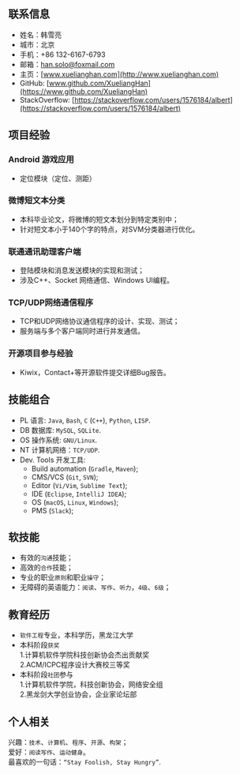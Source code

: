 ## 联系信息
* 姓名：韩雪亮
* 城市：北京
* 手机：+86 132-6167-6793
* 邮箱：[han.solo@foxmail.com](mail-to:han.solo@foxmail.com)
* 主页：[www.xuelianghan.com](http://www.xuelianghan.com)
* GitHub: [www.github.com/XueliangHan](https://www.github.com/XueliangHan)
* StackOverflow: [https://stackoverflow.com/users/1576184/albert](https://stackoverflow.com/users/1576184/albert)



## 项目经验
### Android 游戏应用
* 定位模块（定位、测距）

### 微博短文本分类
* 本科毕业论文，将微博的短文本划分到特定类别中；
* 针对短文本小于140个字的特点，对SVM分类器进行优化。

### 联通通讯助理客户端
* 登陆模块和消息发送模块的实现和测试；
* 涉及C++、Socket 网络通信、Windows UI编程。

### TCP/UDP网络通信程序
* TCP和UDP网络协议通信程序的设计、实现、测试；
* 服务端与多个客户端同时进行并发通信。

### 开源项目参与经验
* Kiwix，Contact+等开源软件提交详细Bug报告。



## 技能组合
* PL 语言: `Java`, `Bash`, `C` (`C++`), `Python`, `LISP`.
* DB 数据库: `MySQL`, `SQLite`.
* OS 操作系统: `GNU/Linux`.
* NT 计算机网络：`TCP/UDP`.
* Dev. Tools 开发工具: 
  * Build automation (`Gradle`, `Maven`);
  * CMS/VCS (`Git`, `SVN`); 
  * Editor (`Vi/Vim`, `Sublime Text`); 
  * IDE (`Eclipse`, `IntelliJ IDEA`); 
  * OS (`macOS`, `Linux`, `Windows`);
  * PMS (`Slack`); 


## 软技能
* 有效的`沟通`技能；
* 高效的`合作`技能；
* 专业的职业`原则`和职业`操守`；
* 无障碍的英语能力：`阅读`、`写作`、`听力`，`4级`、`6级`；



## 教育经历
* `软件工程`专业，本科学历，黑龙江大学  
* 本科阶段`获奖`  
1.计算机软件学院科技创新协会杰出贡献奖  
2.ACM/ICPC程序设计大赛校三等奖  
* 本科阶段`社团`参与  
1.计算机软件学院，科技创新协会，网络安全组  
2.黑龙剑大学创业协会，企业家论坛部



## 个人相关
兴趣：`技术`、`计算机`、`程序`、`开源`、`构架`；  
爱好：`阅读写作`、`运动健身`。  
最喜欢的一句话：`“Stay Foolish, Stay Hungry”`.